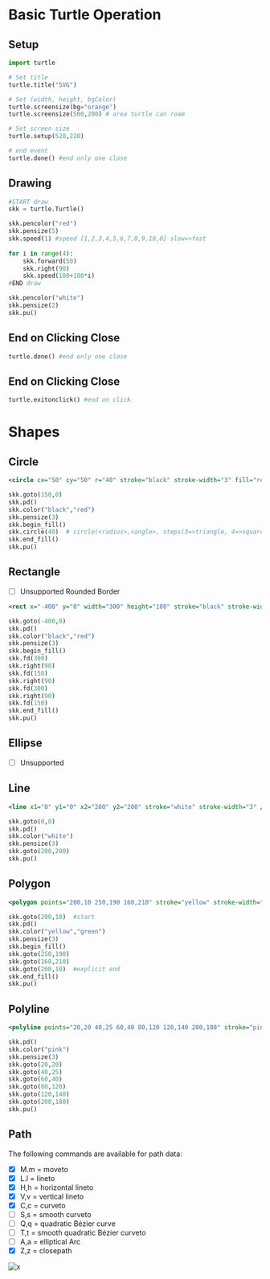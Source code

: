 # Basic Turtle Operation

## Setup

```py
import turtle

# Set title
turtle.title("SVG")

# Set (width, height, bgColor)
turtle.screensize(bg="orange")
turtle.screensize(500,200) # area turtle can roam

# Set screen size
turtle.setup(520,220)

# end event
turtle.done() #end only one close
```

## Drawing 

```py
#START draw
skk = turtle.Turtle()

skk.pencolor("red")
skk.pensize(5)
skk.speed(1) #speed [1,2,3,4,5,6,7,8,9,10,0] slow=>fast
 
for i in range(4):
    skk.forward(50)
    skk.right(90)
    skk.speed(100+100*i)
#END draw

skk.pencolor("white")
skk.pensize(2)
skk.pu()
```

## End on Clicking Close

```py
turtle.done() #end only one close
```

## End on Clicking Close

```py
turtle.exitonclick() #end on click
```

# Shapes

## Circle

```svg
<circle cx="50" cy="50" r="40" stroke="black" stroke-width="3" fill="red" />
```

```py
skk.goto(150,0)
skk.pd()
skk.color("black","red")
skk.pensize(3)
skk.begin_fill()
skk.circle(40)  # circle(<radius>,<angle>, steps(3=>triangle, 4=>square))
skk.end_fill()
skk.pu()
```

## Rectangle

- [ ] Unsupported Rounded Border

```svg
<rect x="-400" y="0" width="300" height="100" stroke="black" stroke-width="3" fill="red" />
```

```py
skk.goto(-400,0)
skk.pd()
skk.color("black","red")
skk.pensize(3)
skk.begin_fill()
skk.fd(300)
skk.right(90)
skk.fd(150)
skk.right(90)
skk.fd(300)
skk.right(90)
skk.fd(150)
skk.end_fill()
skk.pu()
```


## Ellipse
- [ ] Unsupported


## Line

```svg
<line x1="0" y1="0" x2="200" y2="200" stroke="white" stroke-width="3" />
```

```py
skk.goto(0,0)
skk.pd()
skk.color("white")
skk.pensize(3)
skk.goto(200,200)
skk.pu()
```


## Polygon

```svg
<polygon points="200,10 250,190 160,210" stroke="yellow" stroke-width="3" fill="green" />
```

```py
skk.goto(200,10)  #start
skk.pd()
skk.color("yellow","green")
skk.pensize(3)
skk.begin_fill()
skk.goto(250,190) 
skk.goto(160,210)
skk.goto(200,10)  #explicit end
skk.end_fill()
skk.pu()
```


## Polyline

```svg
<polyline points="20,20 40,25 60,40 80,120 120,140 200,180" stroke="pink" stroke-width="3"/>
```

```py
skk.pd()
skk.color("pink")
skk.pensize(3)
skk.goto(20,20)  
skk.goto(40,25) 
skk.goto(60,40)
skk.goto(80,120) 
skk.goto(120,140) 
skk.goto(200,180) 
skk.pu()
```

## Path
The following commands are available for path data:
- [x] M.m = moveto
- [x] L.l = lineto
- [x] H,h = horizontal lineto
- [x] V,v = vertical lineto
- [x] C,c = curveto
- [ ] S,s = smooth curveto
- [ ] Q,q = quadratic Bézier curve
- [ ] T,t = smooth quadratic Bézier curveto
- [ ] A,a = elliptical Arc
- [x] Z,z = closepath

![x](https://www.w3.org/TR/SVG/images/paths/cubic02.png)
